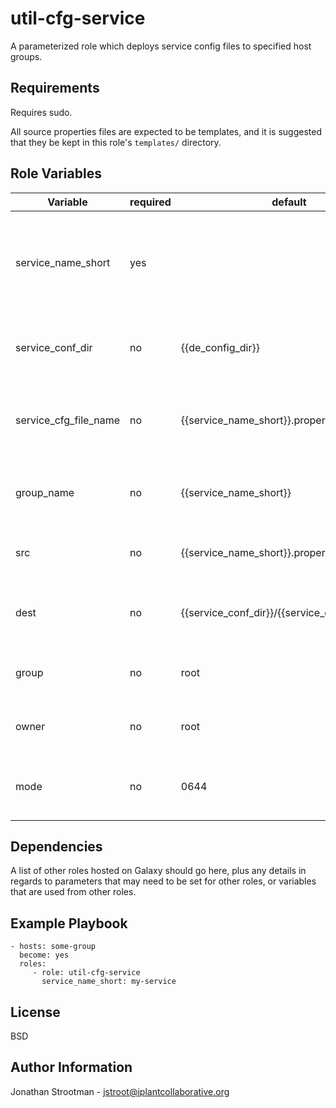 util-cfg-service
================

A parameterized role which deploys service config files to specified host groups.

Requirements
------------
Requires sudo.

All source properties files are expected to be templates, and it is suggested that 
they be kept in this role's `templates/` directory.

Role Variables
--------------

|Variable                | required | default                                        | choices        | comments                                               |
|------------------------|----------|------------------------------------------------|----------------|--------------------------------------------------------|
| service_name_short     |    yes   |                                                |                | The "short" name of the service. Short refers to the systemd unit name (i.e. short-name.service). |
| service_conf_dir       |    no    | {{de_config_dir}}                              |                | The destination directory for the logging file. |
| service_cfg_file_name  |    no    | {{service_name_short}}.properties              |                | The destination name for the config file (i.e. not the src template). |
| group_name             |    no    | {{service_name_short}}                         |                | The host group name where the config file is to be placed. |
| src                    |    no    | {{service_name_short}}.properties.j2           |                | The path to the src service config template. |
| dest                   |    no    | {{service_conf_dir}}/{{service_cfg_file_name}} |                | The destination path for the service config file. |
| group                  |    no    | root                                           |                | The unix group for the destination file. |
| owner                  |    no    | root                                           |                | The unix owner for the destination file. |
| mode                   |    no    | 0644                                           |                | The unix permissions for the destination file. |


Dependencies
------------

A list of other roles hosted on Galaxy should go here, plus any details in regards to parameters that may need to be set for other roles, or variables that are used from other roles.

Example Playbook
----------------

    - hosts: some-group
      become: yes
      roles:
         - role: util-cfg-service
           service_name_short: my-service 

License
-------

BSD

Author Information
------------------

Jonathan Strootman - jstroot@iplantcollaborative.org
